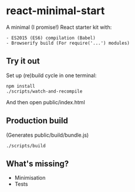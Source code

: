 # react-minimal-start

A minimal (I promise!) React starter kit with:

	- ES2015 (ES6) compilation (Babel)
	- Browserify build (For require('...') modules)

## Try it out

Set up (re)build cycle in one terminal:

	npm install
	./scripts/watch-and-recompile

And then open public/index.html

## Production build

(Generates public/build/bundle.js)

	./scripts/build

## What's missing?

- Minimisation
- Tests